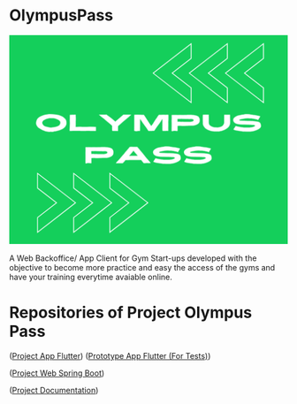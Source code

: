 # OlympusPass

![Olympus Pass Logo](ProjectsApplication/images/Splash%20Olympus%20Pass%202.png)

A Web Backoffice/ App Client for Gym Start-ups developed with the objective to become more practice and easy the access of the gyms and have your training everytime avaiable online.

# Repositories of Project Olympus Pass

([Project App Flutter](https://github.com/leocostatmt/AppOlympusPassV3))
    ([Prototype App Flutter (For Tests)](https://app-olympus-pass-mobilev2.flutterflow.app))

([Project Web Spring Boot](https://github.com/leocostatmt/spring-tcc))

([Project Documentation](https://github.com/leocostatmt/OlympusPass/blob/main/Documentation_OlympusPass.pdf))
